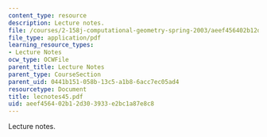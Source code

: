 ```yaml
---
content_type: resource
description: Lecture notes.
file: /courses/2-158j-computational-geometry-spring-2003/aeef456402b12d303933e2bc1a87e8c8_lecnotes45.pdf
file_type: application/pdf
learning_resource_types:
- Lecture Notes
ocw_type: OCWFile
parent_title: Lecture Notes
parent_type: CourseSection
parent_uid: 0441b151-058b-13c5-a1b8-6acc7ec05ad4
resourcetype: Document
title: lecnotes45.pdf
uid: aeef4564-02b1-2d30-3933-e2bc1a87e8c8
---
```

Lecture notes.


